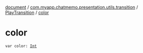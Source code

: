 [document](../../index.md) / [com.myapp.chatmemo.presentation.utils.transition](../index.md) / [PlayTransition](index.md) / [color](./color.md)

# color

`var color: `[`Int`](https://kotlinlang.org/api/latest/jvm/stdlib/kotlin/-int/index.html)